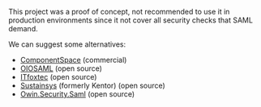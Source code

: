 This project was a proof of concept, not recommended to use it in production environments since it not cover all security checks that SAML demand.

We can suggest some alternatives:
- [ComponentSpace](http://www.componentspace.com/) (commercial)
- [OIOSAML](https://digitaliser.dk/resource/2972745) (open source)
- [ITfoxtec](http://itfoxtec.com/identitysaml2) (open source)
- [Sustainsys](https://github.com/Sustainsys/Saml2) (formerly Kentor) (open source)
- [Owin.Security.Saml](https://github.com/elerch/SAML2) (open source)
